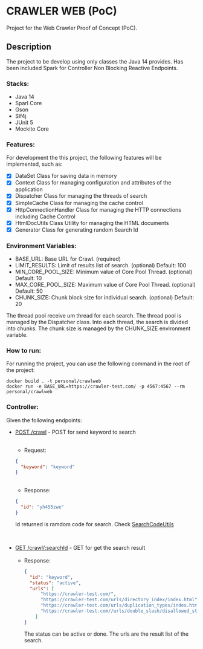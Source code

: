 # CRAWLER WEB (PoC)

Project for the Web Crawler Proof of Concept (PoC).

## Description
The project to be develop using only classes the Java 14 provides. Has been included Spark for Controller Non Blocking Reactive Endpoints.

### Stacks:
- Java 14
- Sparl Core
- Gson
- Slf4j
- JUnit 5
- Mockito Core

### Features:
For development the this project, the following features will be implemented, such as:
- [x] DataSet Class for saving data in memory
- [x] Context Class for managing configuration and attributes of the application
- [x] Dispatcher Class for managing the threads of search
- [x] SimpleCache Class for managing the cache control
- [x] HttpConnectionHandler Class for managing the HTTP connections including Cache Control
- [x] HtmlDocUtils Class Utility for managing the HTML documents
- [x] Generator Class for generating random Search Id

### Environment Variables:
- BASE_URL: Base URL for Crawl. (required)
- LIMIT_RESULTS: Limit of results list of search. (optional) Default: 100
- MIN_CORE_POOL_SIZE: Minimum value of Core Pool Thread. (optional) Default: 10
- MAX_CORE_POOL_SIZE: Maximum value of Core Pool Thread. (optional) Default: 50
- CHUNK_SIZE: Chunk block size for individual search. (optional) Default: 20

The thread pool receive um thread for each search. The thread pool is managed by the Dispatcher class.
Into each thread, the search is divided into chunks. The chunk size is managed by the CHUNK_SIZE environment variable.

### How to run:

For running the project, you can use the following command in the root of the project:
```shell
docker build . -t personal/crawlweb
docker run -e BASE_URL=https://crawler-test.com/ -p 4567:4567 --rm personal/crawlweb
```   


### Controller:
Given the following endpoints:
- [POST /crawl](http://localhost:4567/crawl) - POST for send keyword to search
  <br>
  <br>
    - Request:
     ```json
     {
       "keyword": "keyword"
     }
     ```
    <br>   

    - Response:
     ```json
     {
       "id": "yh4S5zwe"  
     }
     ```
  Id returned is ramdom code for search. Check [SearchCodeUtils](src/main/java/com/personal/backend/utils/SearchCodeUtils.java)

<br>   

- [GET /crawl/:searchId](http://localhost:4567/crawl/:searchId) - GET for get the search result
  <br>
  <br>
    - Response:
      <br>
        ```json
        {
          "id": "keyword",
          "status": "active",
          "urls": [
              "https://crawler-test.com/",
              "https://crawler-test.com/urls/directory_index/index.html",
              "https://crawler-test.com/urls/duplication_types/index.html",
              "https://crawler-test.com//urls/double_slash/disallowed_start"
            ]
        }
        ```
      The status can be active or done. The urls are the result list of the search.


